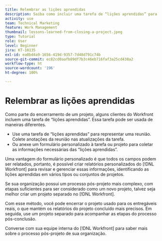 ```yaml
---
title: Relembrar as lições aprendidas
description: Saiba como incluir uma tarefa de “lições aprendidas” para identificar o que deu certo e o que pode ser melhorado na próxima vez.
activity: use
team: Technical Marketing
feature: Work Management
thumbnail: lessons-learned-from-closing-a-project.jpeg
type: Tutorial
role: User
level: Beginner
jira: KT-10135
exl-id: ea0bd4a9-1656-419d-9357-7d48d791c74b
source-git-commit: ec82cd0aafb89df7b3c46eb716faf3a25cd438a2
workflow-type: ht
source-wordcount: '196'
ht-degree: 100%

---
```


# Relembrar as lições aprendidas

Como parte do encerramento de um projeto, alguns clientes do Workfront incluem uma tarefa de “lições aprendidas”. Essa tarefa pode ser usada de maneiras diferentes.

* Use uma tarefa de “lições aprendidas” para representar uma reunião. Colete anotações da reunião nas atualizações da tarefa.
* Ou anexe um formulário personalizado à tarefa ou projeto para coletar as informações necessárias das “lições aprendidas”.

Uma vantagem do formulário personalizado é que todos os campos podem ser relatados, portanto, é possível criar relatórios personalizados do [!DNL Workfront] para revisar e gerenciar essas informações, identificando as lições aprendidas em vários tipos ou conjuntos de projetos.

Se sua organização possui um processo pós-projeto mais complexo, com etapas suficientes para ser considerado como um novo projeto, talvez seja melhor criar um projeto separado no [!DNL Workfront].

Com esse método, você pode encerrar o projeto usado para os entregáveis reais, o que mantém os relatórios do projeto concluído mais precisos. Em seguida, use um projeto separado para acompanhar as etapas do processo pós-conclusão.

Converse com sua equipe interna do [!DNL Workfront] para saber mais sobre o processo pós-projeto de sua organização.
